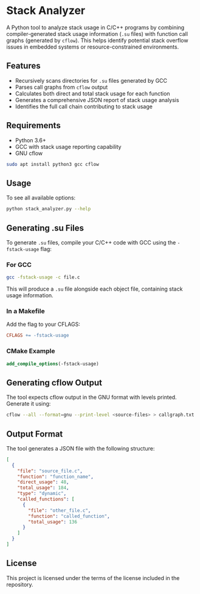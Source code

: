 # Stack Analyzer

A Python tool to analyze stack usage in C/C++ programs by combining compiler-generated stack usage information (`.su` files) with function call graphs (generated by `cflow`). This helps identify potential stack overflow issues in embedded systems or resource-constrained environments.

## Features

- Recursively scans directories for `.su` files generated by GCC
- Parses call graphs from `cflow` output
- Calculates both direct and total stack usage for each function
- Generates a comprehensive JSON report of stack usage analysis
- Identifies the full call chain contributing to stack usage

## Requirements
- Python 3.6+
- GCC with stack usage reporting capability
- GNU cflow
```bash
sudo apt install python3 gcc cflow
```

## Usage

To see all available options:

```bash
python stack_analyzer.py --help
```
## Generating .su Files

To generate `.su` files, compile your C/C++ code with GCC using the `-fstack-usage` flag:

### For GCC

```bash
gcc -fstack-usage -c file.c
```

This will produce a `.su` file alongside each object file, containing stack usage information.

### In a Makefile

Add the flag to your CFLAGS:

```makefile
CFLAGS += -fstack-usage
```

### CMake Example

```cmake
add_compile_options(-fstack-usage)
```

## Generating cflow Output

The tool expects cflow output in the GNU format with levels printed. Generate it using:

```bash
cflow --all --format=gnu --print-level <source-files> > callgraph.txt
```

## Output Format

The tool generates a JSON file with the following structure:

```json
[
  {
    "file": "source_file.c",
    "function": "function_name",
    "direct_usage": 48,
    "total_usage": 184,
    "type": "dynamic",
    "called_functions": [
      {
        "file": "other_file.c",
        "function": "called_function",
        "total_usage": 136
      }
    ]
  }
]
```

## License

This project is licensed under the terms of the license included in the repository.
